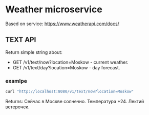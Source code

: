 # Weather microservice

Based on service: <https://www.weatherapi.com/docs/>

## TEXT API 
Return simple string about: 
* GET /v1/text/now?location=Moskow - current weather.
* GET /v1/text/day?location=Moskow - day forecast.

### examlpe
```bash
curl "http://localhost:8080/v1/text/now?location=Moskow"
```
Returns: Сейчас в Москве солнечно. Температура +24. Лекгий ветерочек.

